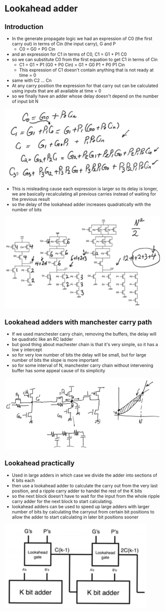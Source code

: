 # Lookahead adder

## Introduction
- In the generate propagate logic we had an expression of C0 (the first carry out) in terms of Cin (the input carry), G and P
    - C0 = G0 + P0 Cin
- and an expression for C1 in terms of C0, C1 = G1 + P1 C0
- so we can substitute C0 from the first equation to get C1 in terms of Cin
    - C1 = G1 + P1 (G0 + P0 Cin) = G1 + G0 P1 + P0 P1 Cin
    - This expression of C1 doesn't contain anything that is not ready at time = 0
- same with C2 ... Cn 
- At any carry position the expression for that carry out can be calculated using inputs that are all available at time = 0 
- so we finally have an adder whose delay doesn't depend on the number of input bit N

![all-carry-out-expressions-from-carry-in](imgs/look-ahead-adder/all-carry-out-expressions-from-carry-in.png)

- This is misleading cause each expression is larger so its delay is longer, we are basically recalculating all previous carries instead of waiting for the previous result
- so the delay of the lookahead adder increases quadratically with the number of bits

![lookahead-adder-cmos](imgs/look-ahead-adder/lookahead-adder-cmos.png)

## Lookahead adders with manchester carry path
- If we used manchester carry chain, removing the buffers, the delay will be quadratic like an RC ladder 
- but good thing about machester chain is that it's very simple, so it has a low y intercept
- so for very low number of bits the delay will be small, but for large number of bits the slope is more important
- so for some interval of N, manchester carry chain without intervening buffer has some appeal cause of its simplicity

![lookahead-manchester-chain-dynamic-cmos](imgs/look-ahead-adder/lookahead-manchester-chain-dynamic-cmos.png)

## Lookahead practically
- Used in large adders in which case we divide the adder into sections of K bits each 
- then use a lookahead adder to calculate the carry out from the very last position, and a ripple carry adder to handel the rest of the K bits
- so the next block doesn't have to wait for the input from the whole ripple carry adder for the next block to start calculating.
- lookahead adders can be used to speed up large adders with larger number of bits by calculating the carryout from certain bit positions to allow the adder to start calculating in later bit positions sooner

![lookahead-in-large-adders](imgs/look-ahead-adder/lookahead-in-large-adders.png)